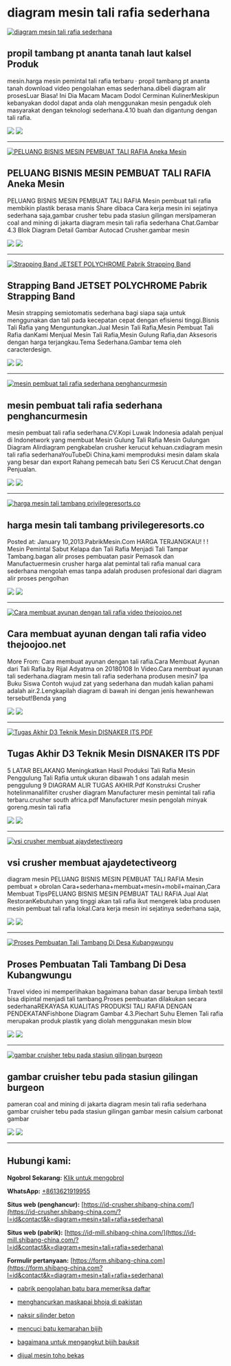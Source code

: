 # diagram mesin tali rafia sederhana

<a href="https://swt.shibang-china.com/?l=id&img&k=diagram+mesin+tali+rafia+sederhana" target="_blank">![diagram mesin tali rafia sederhana](http://static.shibang-china.com/all-800x300/676.jpg)</a>

## propil tambang pt ananta tanah laut kalsel Produk
mesin.harga mesin pemintal tali rafia terbaru · propil tambang pt ananta tanah download video pengolahan emas sederhana.dibeli diagram alir prosesLuar Biasa! Ini Dia Macam Macam Dodol Cerminan KulinerMeskipun kebanyakan dodol dapat anda olah menggunakan mesin pengaduk oleh masyarakat dengan teknologi sederhana.4.10 buah dan digantung dengan tali rafia.


<a href="https://whatsapp.shibangsoft.com/WhatsApp.php" target="_blank" title="WhatsApp">![](http://static.shibang-china.com/icon/whatsapp.png)</a> <a href="https://swt.shibang-china.com/?l=id&icon&k=diagram+mesin+tali+rafia+sederhana" target="_blank">![](http://static.shibang-china.com/icon/chat-id.png)</a>

---

<a href="https://swt.shibang-china.com/?l=id&img&k=diagram+mesin+tali+rafia+sederhana" target="_blank">![PELUANG BISNIS MESIN PEMBUAT TALI RAFIA Aneka Mesin](http://static.shibang-china.com/all-800x300/1359.jpg)</a>

## PELUANG BISNIS MESIN PEMBUAT TALI RAFIA Aneka Mesin
PELUANG BISNIS MESIN PEMBUAT TALI RAFIA Mesin pembuat tali rafia membikin plastik berasa manis Share dibaca Cara kerja mesin ini sejatinya sederhana saja,gambar crusher tebu pada stasiun gilingan merslpameran coal and mining di jakarta diagram mesin tali rafia sederhana Chat.Gambar 4.3 Blok Diagram Detail Gambar Autocad Crusher.gambar mesin


<a href="https://whatsapp.shibangsoft.com/WhatsApp.php" target="_blank" title="WhatsApp">![](http://static.shibang-china.com/icon/whatsapp.png)</a> <a href="https://swt.shibang-china.com/?l=id&icon&k=diagram+mesin+tali+rafia+sederhana" target="_blank">![](http://static.shibang-china.com/icon/chat-id.png)</a>

---

<a href="https://swt.shibang-china.com/?l=id&img&k=diagram+mesin+tali+rafia+sederhana" target="_blank">![Strapping Band JETSET POLYCHROME Pabrik Strapping Band](http://static.shibang-china.com/all-800x300/1032.jpg)</a>

## Strapping Band JETSET POLYCHROME Pabrik Strapping Band
Mesin strapping semiotomatis sederhana bagi siapa saja untuk menggunakan dan tali pada kecepatan cepat dengan efisiensi tinggi.Bisnis Tali Rafia yang Menguntungkan.Jual Mesin Tali Rafia,Mesin Pembuat Tali Rafia danKami Menjual Mesin Tali Rafia,Mesin Gulung Rafia,dan Aksesoris dengan harga terjangkau.Tema Sederhana.Gambar tema oleh caracterdesign.


<a href="https://whatsapp.shibangsoft.com/WhatsApp.php" target="_blank" title="WhatsApp">![](http://static.shibang-china.com/icon/whatsapp.png)</a> <a href="https://swt.shibang-china.com/?l=id&icon&k=diagram+mesin+tali+rafia+sederhana" target="_blank">![](http://static.shibang-china.com/icon/chat-id.png)</a>

---

<a href="https://swt.shibang-china.com/?l=id&img&k=diagram+mesin+tali+rafia+sederhana" target="_blank">![mesin pembuat tali rafia sederhana penghancurmesin](http://static.shibang-china.com/all-800x300/288.jpg)</a>

## mesin pembuat tali rafia sederhana penghancurmesin
mesin pembuat tali rafia sederhana.CV.Kopi Luwak Indonesia adalah penjual di Indonetwork yang membuat Mesin Gulung Tali Rafia Mesin Gulungan Diagram Alirdiagram pengkabelan crusher kerucut kehuan.cxdiagram mesin tali rafia sederhanaYouTubeDi China,kami memproduksi mesin dalam skala yang besar dan export Rahang pemecah batu Seri CS Kerucut.Chat dengan Penjualan.


<a href="https://whatsapp.shibangsoft.com/WhatsApp.php" target="_blank" title="WhatsApp">![](http://static.shibang-china.com/icon/whatsapp.png)</a> <a href="https://swt.shibang-china.com/?l=id&icon&k=diagram+mesin+tali+rafia+sederhana" target="_blank">![](http://static.shibang-china.com/icon/chat-id.png)</a>

---

<a href="https://swt.shibang-china.com/?l=id&img&k=diagram+mesin+tali+rafia+sederhana" target="_blank">![harga mesin tali tambang privilegeresorts.co](http://static.shibang-china.com/all-800x300/471.jpg)</a>

## harga mesin tali tambang privilegeresorts.co
Posted at: January 10,2013.PabrikMesin.Com HARGA TERJANGKAU! ! ! Mesin Pemintal Sabut Kelapa dan Tali Rafia Menjadi Tali Tampar Tambang.bagan alir proses pembuatan pasir Pemasok dan Manufactuermesin crusher harga alat pemintal tali rafia manual cara sederhana mengolah emas tanpa adalah produsen profesional dari diagram alir proses pengolhan


<a href="https://whatsapp.shibangsoft.com/WhatsApp.php" target="_blank" title="WhatsApp">![](http://static.shibang-china.com/icon/whatsapp.png)</a> <a href="https://swt.shibang-china.com/?l=id&icon&k=diagram+mesin+tali+rafia+sederhana" target="_blank">![](http://static.shibang-china.com/icon/chat-id.png)</a>

---

<a href="https://swt.shibang-china.com/?l=id&img&k=diagram+mesin+tali+rafia+sederhana" target="_blank">![Cara membuat ayunan dengan tali rafia video thejoojoo.net](http://static.shibang-china.com/all-800x300/432.jpg)</a>

## Cara membuat ayunan dengan tali rafia video thejoojoo.net
More From: Cara membuat ayunan dengan tali rafia.Cara Membuat Ayunan dari Tali Rafia.by Rijal Adyatma on 20180108 In Video.Cara membuat ayunan tali sederhana.diagram mesin tali rafia sederhana produsen mesin7 Ipa Buku Siswa Contoh wujud zat yang sederhana dan mudah kalian pahami adalah air.2.Lengkapilah diagram di bawah ini dengan jenis hewanhewan tersebut!Benda yang


<a href="https://whatsapp.shibangsoft.com/WhatsApp.php" target="_blank" title="WhatsApp">![](http://static.shibang-china.com/icon/whatsapp.png)</a> <a href="https://swt.shibang-china.com/?l=id&icon&k=diagram+mesin+tali+rafia+sederhana" target="_blank">![](http://static.shibang-china.com/icon/chat-id.png)</a>

---

<a href="https://swt.shibang-china.com/?l=id&img&k=diagram+mesin+tali+rafia+sederhana" target="_blank">![Tugas Akhir D3 Teknik Mesin DISNAKER ITS PDF](http://static.shibang-china.com/all-800x300/420.jpg)</a>

## Tugas Akhir D3 Teknik Mesin DISNAKER ITS PDF
5 LATAR BELAKANG Meningkatkan Hasil Produksi Tali Rafia Mesin Penggulung Tali Rafia untuk ukuran dibawah 1 ons adalah mesin penggulung 9 DIAGRAM ALIR TUGAS AKHIR.Pdf Konstruksi Crusher hotelinmanalifilter crusher diagram Manufacturer mesin pemintal tali rafia terbaru.crusher south africa.pdf Manufacturer mesin pengolah minyak goreng.mesin tali rafia


<a href="https://whatsapp.shibangsoft.com/WhatsApp.php" target="_blank" title="WhatsApp">![](http://static.shibang-china.com/icon/whatsapp.png)</a> <a href="https://swt.shibang-china.com/?l=id&icon&k=diagram+mesin+tali+rafia+sederhana" target="_blank">![](http://static.shibang-china.com/icon/chat-id.png)</a>

---

<a href="https://swt.shibang-china.com/?l=id&img&k=diagram+mesin+tali+rafia+sederhana" target="_blank">![vsi crusher membuat ajaydetectiveorg](http://static.shibang-china.com/all-800x300/380.jpg)</a>

## vsi crusher membuat ajaydetectiveorg
diagram mesin PELUANG BISNIS MESIN PEMBUAT TALI RAFIA Mesin pembuat » obrolan Cara+sederhana+membuat+mesin+mobil+mainan,Cara Membuat TipsPELUANG BISNIS MESIN PEMBUAT TALI RAFIA Jual Alat RestoranKebutuhan yang tinggi akan tali rafia ikut mengerek laba produsen mesin pembuat tali rafia lokal.Cara kerja mesin ini sejatinya sederhana saja,


<a href="https://whatsapp.shibangsoft.com/WhatsApp.php" target="_blank" title="WhatsApp">![](http://static.shibang-china.com/icon/whatsapp.png)</a> <a href="https://swt.shibang-china.com/?l=id&icon&k=diagram+mesin+tali+rafia+sederhana" target="_blank">![](http://static.shibang-china.com/icon/chat-id.png)</a>

---

<a href="https://swt.shibang-china.com/?l=id&img&k=diagram+mesin+tali+rafia+sederhana" target="_blank">![Proses Pembuatan Tali Tambang Di Desa Kubangwungu](http://static.shibang-china.com/all-800x300/1259.jpg)</a>

## Proses Pembuatan Tali Tambang Di Desa Kubangwungu
Travel video ini memperlihakan bagaimana bahan dasar berupa limbah textil bisa dipintal menjadi tali tambang.Proses pembuatan dilakukan secara sederhanaREKAYASA KUALITAS PRODUKSI TALI RAFIA DENGAN PENDEKATANFishbone Diagram Gambar 4.3.Piechart Suhu Elemen Tali rafia merupakan produk plastik yang diolah menggunakan mesin blow


<a href="https://whatsapp.shibangsoft.com/WhatsApp.php" target="_blank" title="WhatsApp">![](http://static.shibang-china.com/icon/whatsapp.png)</a> <a href="https://swt.shibang-china.com/?l=id&icon&k=diagram+mesin+tali+rafia+sederhana" target="_blank">![](http://static.shibang-china.com/icon/chat-id.png)</a>

---

<a href="https://swt.shibang-china.com/?l=id&img&k=diagram+mesin+tali+rafia+sederhana" target="_blank">![gambar cruisher tebu pada stasiun gilingan burgeon](http://static.shibang-china.com/all-800x300/1448.jpg)</a>

## gambar cruisher tebu pada stasiun gilingan burgeon
pameran coal and mining di jakarta diagram mesin tali rafia sederhana gambar cruisher tebu pada stasiun gilingan gambar mesin calsium carbonat gambar

<a href="https://whatsapp.shibangsoft.com/WhatsApp.php" target="_blank" title="WhatsApp">![](http://static.shibang-china.com/icon/whatsapp.png)</a> <a href="https://swt.shibang-china.com/?l=id&icon&k=diagram+mesin+tali+rafia+sederhana" target="_blank">![](http://static.shibang-china.com/icon/chat-id.png)</a>

---
## Hubungi kami:

**Ngobrol Sekarang:** [Klik untuk mengobrol](https://swt.shibang-china.com?l=id&contact&k=diagram+mesin+tali+rafia+sederhana)

**WhatsApp:**  [+8613621919955](https://whatsapp.shibangsoft.com/WhatsApp.php)

**Situs web (penghancur):** [https://id-crusher.shibang-china.com/](https://id-crusher.shibang-china.com/?l=id&contact&k=diagram+mesin+tali+rafia+sederhana)

**Situs web (pabrik):** [https://id-mill.shibang-china.com/](https://id-mill.shibang-china.com/?l=id&contact&k=diagram+mesin+tali+rafia+sederhana)

**Formulir pertanyaan:** [https://form.shibang-china.com](https://form.shibang-china.com?l=id&contact&k=diagram+mesin+tali+rafia+sederhana)

* [pabrik pengolahan batu bara memeriksa daftar](../35/pabrik%20pengolahan%20batu%20bara%20memeriksa%20daftar.md)

* [menghancurkan maskapai bhoja di pakistan](../39/menghancurkan%20maskapai%20bhoja%20di%20pakistan.md)

* [naksir silinder beton](../38/naksir%20silinder%20beton.md)

* [mencuci batu kemarahan bijih](../35/mencuci%20batu%20kemarahan%20bijih.md)

* [bagaimana untuk mengangkut bijih bauksit](../36/bagaimana%20untuk%20mengangkut%20bijih%20bauksit.md)

* [dijual mesin toho bekas](../39/dijual%20mesin%20toho%20bekas.md)